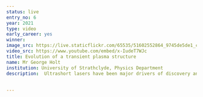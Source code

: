 ```yaml
---
status: live
entry_no: 6
year: 2021
type: video
early_career: yes 
winner: 
image_src: https://live.staticflickr.com/65535/51602552864_9745de5de1_c_d.jpg
video_src: https://www.youtube.com/embed/x-IudeT7WJc
title: Evolution of a transient plasma structure
name: Mr George Holt
institution: University of Strathclyde, Physics Department
description:  Ultrashort lasers have been major drivers of discovery and innovation for the past several decades, and continue to be to this day. By colliding high-power laser pulses in plasma, the particles can be arranged into a fascinating range of three-dimensional patterns that have useful properties. They can be used to manipulate high-power laser beams, and as compact light sources. This video shows how an initially homogeneous plasma can evolve into an intricate structure. The data was generated using the EPOCH code deployed on ARCHER2, which has enabled exquisitely detailed, high-resolution simulations.
 
  
---
```

